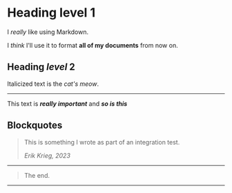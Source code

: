 # Heading level 1
I *really* like using Markdown.

I _think_ I'll use it to format **all of my documents** from now on.

## Heading _level_ 2

Italicized text is the *cat's meow*.

___

This text is ***really important*** and _**so is this**_

## Blockquotes

> This is something I wrote as part of an integration test.
>
> _Erik Krieg, 2023_

***

> The end.

---
